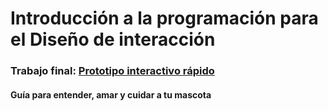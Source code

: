# Introducción a la programación para el Diseño de interacción

### Trabajo final: [Prototipo interactivo rápido](https://cristinachr.github.io/entrega-final/)

#### Guía para entender, amar y cuidar a tu mascota
